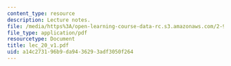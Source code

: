 ```yaml
---
content_type: resource
description: Lecture notes.
file: /media/https%3A/open-learning-course-data-rc.s3.amazonaws.com/2-997-decision-making-in-large-scale-systems-spring-2004/a14c273196b9da9436293adf3050f264_lec_20_v1.pdf
file_type: application/pdf
resourcetype: Document
title: lec_20_v1.pdf
uid: a14c2731-96b9-da94-3629-3adf3050f264
---
```

